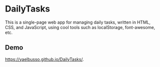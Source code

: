 # DailyTasks
This is a single-page web app for managing daily tasks, written in HTML, CSS, and JavaScript, using cool tools such as localStorage, font-awesome, etc.
## Demo 
https://yaelbusso.github.io/DailyTasks/.
